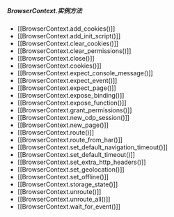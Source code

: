 ##### BrowserContext.实例方法
- [[BrowserContext.add_cookies()]]   
- [[BrowserContext.add_init_script()]]   
- [[BrowserContext.clear_cookies()]]   
- [[BrowserContext.clear_permissions()]]   
- [[BrowserContext.close()]]   
- [[BrowserContext.cookies()]]   
- [[BrowserContext.expect_console_message()]]   
- [[BrowserContext.expect_event()]]   
- [[BrowserContext.expect_page()]]   
- [[BrowserContext.expose_binding()]]   
- [[BrowserContext.expose_function()]]   
- [[BrowserContext.grant_permissions()]]   
- [[BrowserContext.new_cdp_session()]]   
- [[BrowserContext.new_page()]]   
- [[BrowserContext.route()]]   
- [[BrowserContext.route_from_har()]]   
- [[BrowserContext.set_default_navigation_timeout()]]   
- [[BrowserContext.set_default_timeout()]]   
- [[BrowserContext.set_extra_http_headers()]]   
- [[BrowserContext.set_geolocation()]]   
- [[BrowserContext.set_offline()]]   
- [[BrowserContext.storage_state()]]   
- [[BrowserContext.unroute()]]   
- [[BrowserContext.unroute_all()]]   
- [[BrowserContext.wait_for_event()]]   
